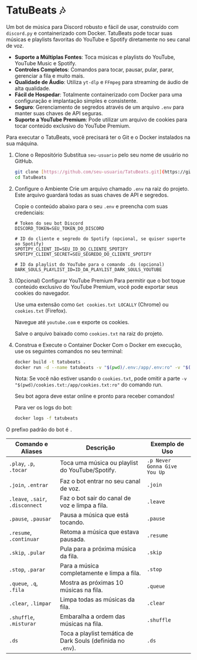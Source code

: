 # TatuBeats 🎶

Um bot de música para Discord robusto e fácil de usar, construído com `discord.py` e containerizado com Docker. TatuBeats pode tocar suas músicas e playlists favoritas do YouTube e Spotify diretamente no seu canal de voz.

-   **Suporte a Múltiplas Fontes**: Toca músicas e playlists do YouTube, YouTube Music e Spotify.
-   **Controles Completos**: Comandos para tocar, pausar, pular, parar, gerenciar a fila e muito mais.
-   **Qualidade de Áudio**: Utiliza `yt-dlp` e `FFmpeg` para streaming de áudio de alta qualidade.
-   **Fácil de Hospedar**: Totalmente containerizado com Docker para uma configuração e implantação simples e consistente.
-   **Seguro**: Gerenciamento de segredos através de um arquivo `.env` para manter suas chaves de API seguras.
-   **Suporte a YouTube Premium**: Pode utilizar um arquivo de cookies para tocar conteúdo exclusivo do YouTube Premium.

Para executar o TatuBeats, você precisará ter o Git e o Docker instalados na sua máquina.

1.  Clone o Repositório
    Substitua `seu-usuario` pelo seu nome de usuário no GitHub.

    ```bash
    git clone [https://github.com/seu-usuario/TatuBeats.git](https://github.com/seu-usuario/TatuBeats.git)
    cd TatuBeats
    ```

2.  Configure o Ambiente
    Crie um arquivo chamado `.env` na raiz do projeto. Este arquivo guardará todas as suas chaves de API e segredos.

    Copie o conteúdo abaixo para o seu `.env` e preencha com suas credenciais:

    ```env
    # Token do seu bot Discord
    DISCORD_TOKEN=SEU_TOKEN_DO_DISCORD

    # ID do cliente e segredo do Spotify (opcional, se quiser suporte ao Spotify)
    SPOTIPY_CLIENT_ID=SEU_ID_DO_CLIENTE_SPOTIFY
    SPOTIPY_CLIENT_SECRET=SEU_SEGREDO_DO_CLIENTE_SPOTIFY

    # ID da playlist do YouTube para o comando .ds (opcional)
    DARK_SOULS_PLAYLIST_ID=ID_DA_PLAYLIST_DARK_SOULS_YOUTUBE
    ```

3.  (Opcional) Configurar YouTube Premium
    Para permitir que o bot toque conteúdo exclusivo do YouTube Premium, você pode exportar seus cookies do navegador.

    Use uma extensão como `Get cookies.txt LOCALLY` (Chrome) ou `cookies.txt` (Firefox).

    Navegue até `youtube.com` e exporte os cookies.

    Salve o arquivo baixado como `cookies.txt` na raiz do projeto.

4.  Construa e Execute o Container Docker
    Com o Docker em execução, use os seguintes comandos no seu terminal:

    ```bash
    docker build -t tatubeats .
    docker run -d --name tatubeats -v "$(pwd)/.env:/app/.env:ro" -v "$(pwd)/cookies.txt:/app/cookies.txt:ro" tatubeats
    ```

    Nota: Se você não estiver usando o `cookies.txt`, pode omitir a parte `-v "$(pwd)/cookies.txt:/app/cookies.txt:ro"` do comando run.

    Seu bot agora deve estar online e pronto para receber comandos!

    Para ver os logs do bot:

    ```bash
    docker logs -f tatubeats
    ```

O prefixo padrão do bot é `.`

| Comando e Aliases                | Descrição                                                    | Exemplo de Uso                  |
| -------------------------------- | -------------------------------------------------------------- | ------------------------------- |
| `.play`, `.p`, `.tocar`          | Toca uma música ou playlist do YouTube/Spotify.                | `.p Never Gonna Give You Up`    |
| `.join`, `.entrar`               | Faz o bot entrar no seu canal de voz.                          | `.join`                         |
| `.leave`, `.sair`, `.disconnect` | Faz o bot sair do canal de voz e limpa a fila.                 | `.leave`                        |
| `.pause`, `.pausar`              | Pausa a música que está tocando.                               | `.pause`                        |
| `.resume`, `.continuar`          | Retoma a música que estava pausada.                            | `.resume`                       |
| `.skip`, `.pular`                | Pula para a próxima música da fila.                            | `.skip`                         |
| `.stop`, `.parar`                | Para a música completamente e limpa a fila.                    | `.stop`                         |
| `.queue`, `.q`, `.fila`          | Mostra as próximas 10 músicas na fila.                         | `.queue`                        |
| `.clear`, `.limpar`              | Limpa todas as músicas da fila.                                | `.clear`                        |
| `.shuffle`, `.misturar`          | Embaralha a ordem das músicas na fila.                         | `.shuffle`                      |
| `.ds`                            | Toca a playlist temática de Dark Souls (definida no `.env`).   | `.ds`                           |